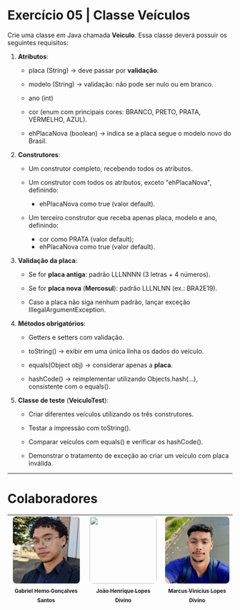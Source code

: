 # Exercício 05 | Classe Veículos

Crie uma classe em Java chamada **Veiculo**. Essa classe deverá possuir os seguintes requisitos:

1. **Atributos**:

   - placa (String) → deve passar por **validação**.

   - modelo (String) → validação: não pode ser nulo ou em branco.

   - ano (int)

   - cor (enum com principais cores: BRANCO, PRETO, PRATA, VERMELHO, AZUL).

   - ehPlacaNova (boolean) → indica se a placa segue o modelo novo do Brasil.

2. **Construtores**:

    - Um construtor completo, recebendo todos os atributos.

    - Um construtor com todos os atributos, exceto "ehPlacaNova", definindo:
      - ehPlacaNova como true (valor default).
    
    - Um terceiro construtor que receba apenas placa, modelo e ano, definindo:
      - cor como PRATA (valor default);
      - ehPlacaNova como true (valor default).

3. **Validação da placa**:

    - Se for **placa antiga**: padrão LLLNNNN (3 letras + 4 números).

    - Se for **placa nova** (**Mercosul**): padrão LLLNLNN (ex.: BRA2E19).

    - Caso a placa não siga nenhum padrão, lançar exceção IllegalArgumentException.

4. **Métodos obrigatórios**:

    - Getters e setters com validação.

    - toString() → exibir em uma única linha os dados do veículo.

    - equals(Object obj) → considerar apenas a **placa**.

    - hashCode() → reimplementar utilizando Objects.hash(...), consistente com o equals().

5. **Classe de teste** (**VeiculoTest**):

    - Criar diferentes veículos utilizando os três construtores.

    - Testar a impressão com toString().

    - Comparar veículos com equals() e verificar os hashCode().

    - Demonstrar o tratamento de exceção ao criar um veículo com placa inválida.

---

# Colaboradores
| [<img style="width:150px; height:150px; object-fit:cover; object-position:center; border-radius:8px;" loading="lazy" src="./assets/Gabriel%20Hemo.jpeg" width=115><br><sub>Gabriel Hemo Gonçalves Santos</sub>](https://github.com/hemogabriel) | [<img style="width:150px; height:150px; object-fit:cover; object-position:center; border-radius:8px;" loading="lazy" src="./assets/Jo%C3%A3o%20Henrique%20Lopes.jpeg" width=115><br><sub>João Henrique Lopes Divino</sub>](https://github.com/lopezzd) | [<img style="width:150px; height:150px; object-fit:cover; object-position:center; border-radius:8px;" loading="lazy" src="./assets/Marcus%20Vinicius%20Lopes.jpeg" width=115><br><sub>Marcus Vinicius Lopes Divino</sub>](https://github.com/marcuslopes06) |
|:--------------------------------------------------------------------------------------------------------------------------------------------:|:-------------------------------------------------------------------------------------------------------------------------------------------------------:|:-----------------------------------------------------------------------------------------------------------------------------------------------------------------------------------------------------------------------------------------------------------:|
